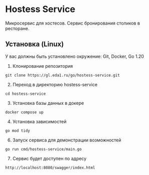 # Hostess Service
Микросервис для хостесов. Сервис бронирования столиков в ресторане.

## Установка (Linux)
У вас должны быть установлено окружение: Git, Docker, Go 1.20

1. Клонирование репозитория

```git clone https://gl.eda1.ru/go/hostess-service.git```

2. Переход в директорию hostess-service

```cd hostess-service```

3. Установка базы данных в докере

```docker compose up```

4. Установка зависимостей

```go mod tidy```

6. Запуск сервиса для демонстрации возможностей

```go run cmd/hostess-service/main.go```

7. Cервис будет доступен по адресу

```http://localhost:8080/swagger/index.html```